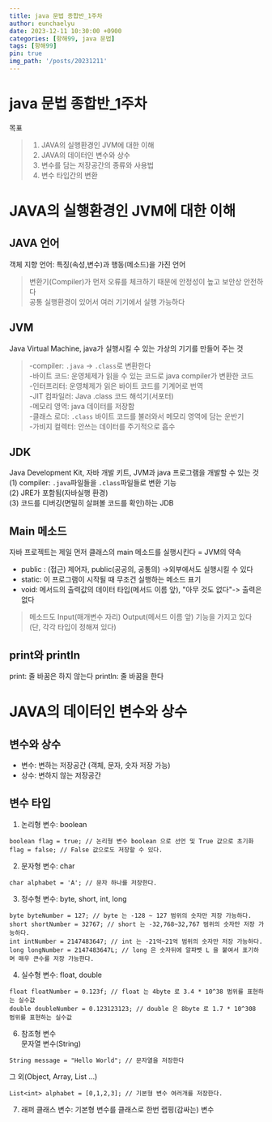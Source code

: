 ```yaml
---
title: java 문법 종합반_1주차
author: eunchaelyu
date: 2023-12-11 10:30:00 +0900
categories: [항해99, java 문법]
tags: [항해99]
pin: true
img_path: '/posts/20231211'
---
```


# java 문법 종합반_1주차    
  목표
> 1. JAVA의 실행환경인 JVM에 대한 이해  
> 2. JAVA의 데이터인 변수와 상수  
> 3. 변수를 담는 저장공간의 종류와 사용법  
> 4. 변수 타입간의 변환  

# JAVA의 실행환경인 JVM에 대한 이해      
## JAVA 언어  
  객체 지향 언어: 특징(속성,변수)과 행동(메소드)을 가진 언어      
> 변환기(Compiler)가 먼저 오류를 체크하기 때문에 안정성이 높고 보안상 안전하다    
> 공통 실행환경이 있어서 여러 기기에서 실행 가능하다    

## JVM
  Java Virtual Machine, java가 실행시킬 수 있는 가상의 기기를 만들어 주는 것  
> -compiler:  ``.java`` -> ``.class``로 변환한다  
> -바이트 코드: 운영체제가 읽을 수 있는 코드로 java compiler가 변환한 코드  
> -인터프리터: 운영체제가 읽은 바이트 코드를 기계어로 번역  
> -JIT 컴파일러: Java .class 코드 해석기(서포터)  
> -메모리 영역: java 데이터를 저장함  
> -클래스 로더: ``.class`` 바이트 코드를 불러와서 메모리 영역에 담는 운반기  
> -가비지 컬렉터: 안쓰는 데이터를 주기적으로 흡수  

## JDK
  Java Development Kit, 자바 개발 키트, JVM과 java 프로그램을 개발할 수 있는 것  
(1) compiler: ``.java``파일들을 ``.class``파일들로 변환 기능  
(2) JRE가 포함됨(자바실행 환경)  
(3) 코드를 디버깅(면밀히 살펴볼 코드를 확인)하는 JDB

## Main 메소드  
  자바 프로젝트는 제일 먼저 클래스의 main 메소드를 실행시킨다 = JVM의 약속  

- public : (접근) 제어자, public(공공의, 공통의) ->외부에서도 실행시킬 수 있다    
- static: 이 프로그램이 시작될 때 무조건 실행하는 메소드 표기  
- void: 메서드의 출력값의 데이터 타입(메서드 이름 앞), "아무 것도 없다"-> 출력은 없다  

> 메소드도 Input(매개변수 자리) Output(메서드 이름 앞) 기능을 가지고 있다 (단, 각각 타입이 정해져 있다)  

## print와 println
print: 줄 바꿈은 하지 않는다
println: 줄 바꿈을 한다

# JAVA의 데이터인 변수와 상수
## 변수와 상수
- 변수: 변하는 저장공간 (객체, 문자, 숫자 저장 가능)
- 상수: 변하지 않는 저장공간

## 변수 타입
1. 논리형 변수: boolean   
```
boolean flag = true; // 논리형 변수 boolean 으로 선언 및 True 값으로 초기화
flag = false; // False 값으로도 저장할 수 있다.
``` 
2. 문자형 변수: char
```
char alphabet = 'A'; // 문자 하나를 저장한다.
```
3. 정수형 변수: byte, short, int, long
```
byte byteNumber = 127; // byte 는 -128 ~ 127 범위의 숫자만 저장 가능하다.
short shortNumber = 32767; // short 는 -32,768~32,767 범위의 숫자만 저장 가능하다.
int intNumber = 2147483647; // int 는 -21억~21억 범위의 숫자만 저장 가능하다.
long longNumber = 2147483647L; // long 은 숫자뒤에 알파벳 L 을 붙여서 표기하며 매우 큰수를 저장 가능한다.
```
4. 실수형 변수: float, double
```
float floatNumber = 0.123f; // float 는 4byte 로 3.4 * 10^38 범위를 표현하는 실수값
double doubleNumber = 0.123123123; // double 은 8byte 로 1.7 * 10^308 범위를 표현하는 실수값
```
6. 참조형 변수    
문자열 변수(String)    
```
String message = "Hello World"; // 문자열을 저장한다
```
                 
그 외(Object, Array, List …)  
```
List<int> alphabet = [0,1,2,3]; // 기본형 변수 여러개를 저장한다.
```
7. 래퍼 클래스 변수: 기본형 변수를 클래스로 한번 랩핑(감싸는) 변수    



 
